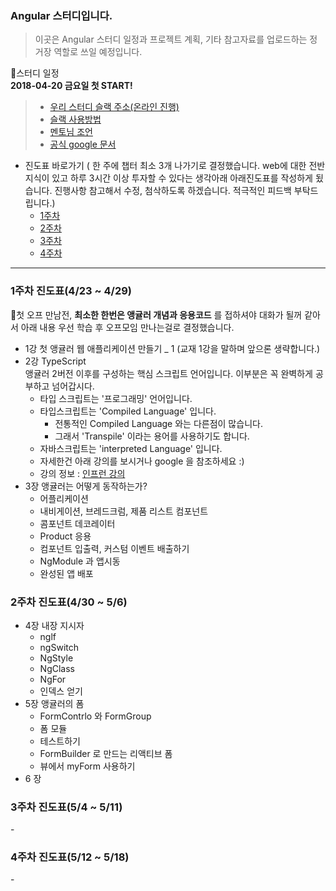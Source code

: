 ### Angular 스터디입니다.
>이곳은 Angular 스터디 일정과 프로젝트 계획, 기타 참고자료를 업로드하는 정거장 역할로 쓰일 예정입니다.


:memo:스터디 일정 <br>
**2018-04-20 금요일 첫 START!** <br>

> - [우리 스터디 슬랙 주소(온라인 진행)](https://angularstudy.slack.com/messages/DAC44UMRU/team/UAB79993L/)
> - [슬랙 사용방법](https://docs.google.com/document/d/17MFfyCGXa6KbKnDtTm3H-c11QaP-20SVpvNZADzc7nY/edit)
> - [멘토님 조언](https://github.com/Munchurwoo/Angular_Study/blob/master/Mentoring.md)
> - [공식 google 문서](https://docs.google.com/document/d/1Ij76WHNnT7RH9NhzUeZ6YPecU6zJ79qEjF-SGCMGa7A/edit)
- 진도표 바로가기 ( 한 주에 챕터 최소 3개 나가기로 결정했습니다. web에 대한 전반지식이 있고 하루 3시간 이상 투자할 수 있다는 생각아래 아래진도표를 작성하게 됬습니다. 진행사항 참고해서 수정, 첨삭하도록 하겠습니다. 적극적인 피드백 부탁드립니다.)
  - [1주차](#1)
  - [2주차](#2)
  - [3주차](#3)
  - [4주차](#4)
---

<h3 id=1> 1주차 진도표(4/23 ~ 4/29) </h3>

:memo:첫 오프 만남전, **최소한 한번은 앵귤러 개념과 응용코드** 를 접하셔야 대화가 될꺼 같아서 아래 내용 우선 학습 후 오프모임 만나는걸로 결정했습니다.<br>

- 1강 첫 앵귤러 웹 애플리케이션 만들기 _ 1 (교재 1강을 말하며 앞으론 생략합니다.)
- 2강 TypeScript<br> 앵귤러 2버전 이후를 구성하는 핵심 스크립트 언어입니다. 이부분은 꼭 완벽하게 공부하고 넘어갑시다.
  - 타입 스크립트는 '프로그래밍' 언어입니다.
  - 타입스크립트는 'Compiled Language' 입니다.
    - 전통적인 Compiled Language 와는 다른점이 많습니다.
    - 그래서 'Transpile' 이라는 용어를 사용하기도 합니다.
  - 자바스크립트는 'interpreted Language' 입니다.
  - 자세한건 아래 강의를 보시거나 google 을 참조하세요 :)
  - 강의 정보 : [인프런 강의](https://www.inflearn.com/course/%ED%83%80%EC%9E%85%EC%8A%A4%ED%81%AC%EB%A6%BD%ED%8A%B8-%EC%BD%94%EB%A6%AC%EC%95%84-1705-%EA%B8%B0%EC%B4%88-%EC%84%B8%EB%AF%B8%EB%82%98/)
- 3장 앵귤러는 어떻게 동작하는가?
    - 어플리케이션
    - 내비게이션, 브레드크럼, 제품 리스트 컴포넌트
    - 콤포넌트 데코레이터
    - Product 응용
    - 컴포넌트 입출력, 커스텀 이벤트 배출하기
    - NgModule 과 앱시동
    - 완성된 앱 배포
<h3 id=2>2주차 진도표(4/30 ~ 5/6) </h3>


- 4장 내장 지시자
  - nglf
  - ngSwitch
  - NgStyle
  - NgClass
  - NgFor
  - 인덱스 얻기
- 5장 앵귤러의 폼
  - FormContrlo 와 FormGroup
  - 폼 모듈
  - 테스트하기
  - FormBuilder 로 만드는 리액티브 폼
  - 뷰에서 myForm 사용하기
- 6 장
<h3 id=3>3주차 진도표(5/4 ~ 5/11) </h3>
-
<h3 id=4>4주차 진도표(5/12 ~ 5/18) </h3>
-
